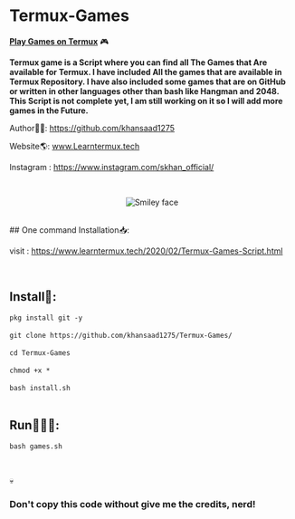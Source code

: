 # Termux-Games
<strong><u>Play Games on Termux</u></strong> 🎮<br>

<b>Termux game is a Script where you can find all The Games that Are available for Termux. I have included All the games that are available in Termux Repository. I have also included some games that are on GitHub or written in other languages other than bash like Hangman and 2048. This Script is not complete yet, I am still working on it so I will add more games in the Future.</b>

Author👨‍💻: https://github.com/khansaad1275 <br>

Website🌎: www.Learntermux.tech <br>

Instagram : https://www.instagram.com/skhan_official/ <br>

<br>
<p align="center">
  <img alt="Smiley face" src="https://2.bp.blogspot.com/-lzUEYmUKmh0/XkeoeIS497I/AAAAAAAAJ9c/RUEu7mHxoHQI4Fq8GFJuZI9NgeC9AI3nACK4BGAYYCw/s1600/Termux-Games-by-Learntermux-List.png">
</p>
<br>
## One command Installation📥:

visit : https://www.learntermux.tech/2020/02/Termux-Games-Script.html

<br>

## Install📲:

```pkg install git -y```
<br>
<br>
```git clone https://github.com/khansaad1275/Termux-Games/```
<br><br>
```cd Termux-Games```
<br><br>
```chmod +x *```
<br><br>
```bash install.sh```
<br>
<br>

## Run🏃🏻‍♂️:

```bash games.sh```

<br>

💀<h3>Don't copy this code without give me the credits, nerd!</h3> <br>
